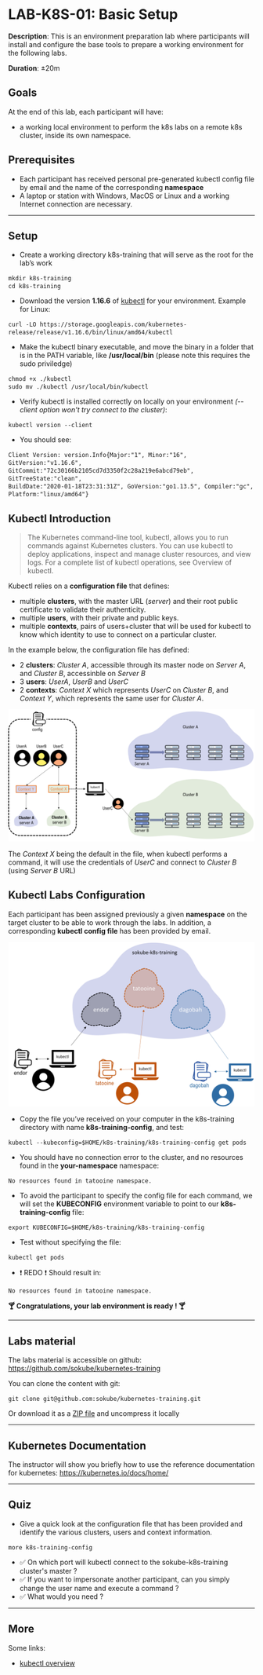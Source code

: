 # LAB-K8S-01: Basic Setup

**Description**: This is an environment preparation lab where participants will install and configure the base tools to prepare a working environment for the following labs.

**Duration**: ±20m

## Goals
At the end of this lab, each participant will have:
- a working local environment to perform the k8s labs on a remote k8s cluster, inside its own namespace.

## Prerequisites

- Each participant has received personal pre-generated kubectl config file by email and the name of the corresponding **namespace**
- A laptop or station with Windows, MacOS or Linux and a working Internet connection are necessary.

----

## Setup

- Create a working directory k8s-training that will serve as the root for the lab’s work

``` shell
mkdir k8s-training
cd k8s-training
```

- Download the version **1.16.6** of [kubectl](https://kubernetes.io/docs/tasks/tools/install-kubectl/#install-kubectl-on-linux) for your environment. Example for Linux:

``` shell
curl -LO https://storage.googleapis.com/kubernetes-release/release/v1.16.6/bin/linux/amd64/kubectl
```

- Make the kubectl binary executable, and move the binary in a folder that is in the PATH variable, like **/usr/local/bin** (please note this requires the sudo priviledge)

``` shell
chmod +x ./kubectl
sudo mv ./kubectl /usr/local/bin/kubectl
```

- Verify kubectl is installed correctly on locally on your environment *(--client option won't try connect to the cluster)*:

``` shell
kubectl version --client
```
- You should see:

``` shell
Client Version: version.Info{Major:"1", Minor:"16", GitVersion:"v1.16.6",
GitCommit:"72c30166b2105cd7d3350f2c28a219e6abcd79eb", GitTreeState:"clean",
BuildDate:"2020-01-18T23:31:31Z", GoVersion:"go1.13.5", Compiler:"gc",
Platform:"linux/amd64"}
``` 

## Kubectl Introduction

> The Kubernetes command-line tool, kubectl, allows you to run commands against Kubernetes clusters. You can use kubectl to deploy applications, inspect and manage cluster resources, and view logs. For a complete list of kubectl operations, see Overview of kubectl.

Kubectl relies on a **configuration file** that defines:
- multiple **clusters**, with the master URL (*server*) and their root public certificate to validate their authenticity. 
- multiple **users**, with their private and public keys. 
- multiple **contexts**, pairs of users+cluster that will be used for kubectl to know which identity to use to connect on a particular cluster. 

In the example below, the configuration file has defined:
- 2 **clusters**: *Cluster A*, accessible through its master node on *Server A*, and *Cluster B*, accessinble on *Server B*
- 3 **users**: *UserA*, *UserB* and *UserC*
- 2 **contexts**: *Context X* which represents *UserC* on *Cluster B*, and *Context Y*, which represents the same user for *Cluster A*.

![Overview](./img/kubectl-config.png)

The *Context X* being the default in the file, when kubectl performs a command, it will use the credentials of *UserC* and connect to *Cluster B* (using *Server B* URL)


## Kubectl Labs Configuration
Each participant has been assigned previously a given **namespace** on the target cluster to be able to work through the labs. In addition, a corresponding **kubectl config file** has been provided by email.

![Overview](./img/overview-setup.png)

- Copy the file you’ve received on your computer in the k8s-training directory with name **k8s-training-config**, and test:

``` shell
kubectl --kubeconfig=$HOME/k8s-training/k8s-training-config get pods
```

- You should have no connection error to the cluster, and no resources found in the **your-namespace** namespace:

``` shell
No resources found in tatooine namespace.
```

- To avoid the participant to specify the config file for each command, we will set the **KUBECONFIG** environment variable to point to our **k8s-training-config** file:

``` shell
export KUBECONFIG=$HOME/k8s-training/k8s-training-config
```

- Test without specifying the file:

``` shell
kubectl get pods
```

- :heavy_exclamation_mark: REDO :heavy_exclamation_mark: Should result in:

``` shell
No resources found in tatooine namespace.
```

**:cocktail: Congratulations, your lab environment is ready ! :cocktail:**

---
## Labs material
The labs material is accessible on github: https://github.com/sokube/kubernetes-training

You can clone the content with git:
``` shell
git clone git@github.com:sokube/kubernetes-training.git
```
Or download it as a [ZIP file](https://github.com/sokube/kubernetes-training/archive/master.zip) and uncompress it locally

---
## Kubernetes Documentation

The instructor will show you briefly how to use the reference documentation for kubernetes: https://kubernetes.io/docs/home/

---
## Quiz

- Give a quick look at the configuration file that has been provided and identify the various clusters, users and context information.
``` shell
more k8s-training-config
```

- :white_check_mark: On which port will kubectl connect to the sokube-k8s-training cluster's master ?
- :white_check_mark: If you want to impersonate another participant, can you simply change the user name and execute a command ?
- :white_check_mark: What would you need ?

---

## More

Some links:
- [kubectl overview](https://kubernetes.io/docs/reference/kubectl/overview/)

